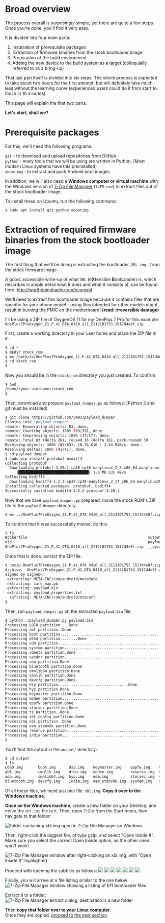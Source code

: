 # Broad overview

The process overall is *surprisingly* simple, yet there are quite a few steps. Once you're done, you'll find it very easy.

It is divided into four main parts:
1. Installation of prerequisite packages
2. Extraction of firmware binaries from the stock bootloader image
3. Preparation of the build environment
4. Adding the new device to the build system as a target (colloquially referred to as a bring-up)

That last part itself is divided into six steps.
The whole process is expected to take about two hours for the first attempt, but will definitely take much less without the learning curve (experienced users could do it from start to finish in 10 minutes).

This page will explain the first two parts.

**Let's start, shall we?**

# Prerequisite packages

For this, we'll need the following programs:

`git` - to download and upload repositories from GitHub  
`python` - many tools that we will be using are written in Python. (Most modern Linux systems have this preinstalled)  
`abootimg` - to extract and pack Android boot images.

In addition, we will also need a **Windows computer or virtual machine** with the Windows version of [7-Zip File Manager](http://7-zip.org/download.html) (`7zFM.exe`) to extract files out of the stock bootloader image.

To install these on Ubuntu, run the following command:   
```
$ sudo apt install git python abootimg
```

# Extraction of required firmware binaries from the stock bootloader image

The first thing that we'll be doing is extracting the bootloader, `XBL.img` , from the stock firmware image. 

A good, accessible write-up of what `XBL` (e**X**tensible **B**oot**L**oader) is, which describes in ample detail what it does and what it consists of, can be found here: http://worthdoingbadly.com/qcomxbl   

We'll need to extract this bootloader image because it contains files that are specific for your phone model - using files intended for other models might result in burning the PMIC on the motherboard! **(read: irreversible damage)**

I'll be using a ZIP file of OxygenOS 11 for my OnePlus 7 Pro for this example: `OnePlus7ProOxygen_21.P.41_OTA_0410_all_2112101753_1517d4e8f.zip`

First, create a working directory in your user home and place the ZIP file in it:
```bash
$ cd ~
$ mkdir stock_rom
$ mv /path/to/OnePlus7ProOxygen_21.P.41_OTA_0410_all_2112101753_1517d4e8f.zip stock_rom
$ cd stock_rom
$
```

Now you should be in the `stock_rom` directory you just created. To confirm:

```bash
$ pwd 
/home/<your username>/stock_rom
$
```

Then, download and prepare `payload_dumper.py` as follows: (Python 3 and git must be installed)
```bash
$ git clone https://github.com/vm03/payload_dumper
Cloning into 'payload_dumper'...
remote: Enumerating objects: 83, done.
remote: Counting objects: 100% (33/33), done.
remote: Compressing objects: 100% (17/17), done.
remote: Total 83 (delta 26), reused 16 (delta 16), pack-reused 50
Receiving objects: 100% (83/83), 18.76 KiB | 1.44 MiB/s, done.
Resolving deltas: 100% (41/41), done.
$ cd payload_dumper
$ sudo pip install protobuf bsdiff4
Collecting protobuf
  Downloading protobuf-3.20.1-cp38-cp38-manylinux_2_5_x86_64.manylinux1_x86_64.whl (1.0 MB)
     |████████████████████████████████| 1.0 MB 635 kB/s
Collecting bsdiff4
  Downloading bsdiff4-1.2.2-cp38-cp38-manylinux_2_17_x86_64.manylinux2014_x86_64.whl (31 kB)
Installing collected packages: protobuf, bsdiff4
Successfully installed bsdiff4-1.2.2 protobuf-3.20.1
```

Now that we have `payload_dumper.py` prepared, move the stock ROM's ZIP file to the `payload_dumper` directory:

```bash
$ mv ../OnePlus7ProOxygen_21.P.41_OTA_0410_all_2112101753_1517d4e8f.zip ./
```

To confirm that it was successfully moved, do this: 
```bash
$ ls
Dockerfile                                                       output             README.md
old                                                              payload_dumper.py  requirements.txt
OnePlus7ProOxygen_21.P.41_OTA_0410_all_2112101753_1517d4e8f.zip  __pycache__        update_metadata_pb2.py
```
Once that is done, extract the ZIP file:
```bash
$ unzip OnePlus7ProOxygen_21.P.41_OTA_0410_all_2112101753_1517d4e8f.zip
Archive:  OnePlus7ProOxygen_21.P.41_OTA_0410_all_2112101753_1517d4e8f.zip
signed by SignApk
 extracting: META-INF/com/android/metadata
 extracting: care_map.pb
 extracting: payload.bin
 extracting: payload_properties.txt
  inflating: META-INF/com/android/otacert
$
```

Then, run `payload_dumper.py` on the extracted `payload.bin` file:

```bash
$ python ./payload_dumper.py payload.bin
Processing LOGO partition....Done
Processing abl partition..Done
Processing boot partition................................................Done
Processing dtbo partition........Done
Processing odm partition..................................................Done
Processing system partition........................................................................................................................................................................................................................................................................................................................................................................................................................................................................................................................................................................................................................................................................................................................................................................................................................................................................................................................................................................................................................................................................................................................................................................................................................................................................................................................................................................................................................................................................................................................................................................................................................................................................................................................................................................................................Done
Processing vbmeta partition.Done
Processing vendor partition................................................................................................................................................................................................................................................................................................................................................................................................................................................................................................................................Done
Processing aop partition.Done
Processing bluetooth partition.Done
Processing cmnlib64 partition.Done
Processing cmnlib partition.Done
Processing devcfg partition.Done
Processing dsp partition................................Done
Processing hyp partition.Done
Processing keymaster partition.Done
Processing modem partition..................................................................................Done
Processing qupfw partition.Done
Processing storsec partition.Done
Processing tz partition..Done
Processing xbl_config partition.Done
Processing xbl partition..Done
Processing oem_stanvbk partition.Done
Processing reserve partition........................................................................................................................................................................................................................................................................................................Done
Processing india partition....................................................................................................................................................................Done
$
```

You'll find the output in the `output/` directory:
```bash
$ cd output
$ ls
LOGO.img       boot.img      dsp.img    keymaster.img    qupfw.img    tz.img      xbl_config.img
abl.img        cmnlib.img    dtbo.img   modem.img        reserve.img  vbmeta.img
aop.img        cmnlib64.img  hyp.img    odm.img          storsec.img  vendor.img
bluetooth.img  devcfg.img    india.img  oem_stanvbk.img  system.img   xbl.img
```

Of all these files, we need just one file: `xbl.img`. **Copy it over to the Windows machine.**

**Once on the Windows machine**, create a new folder on your Desktop, and move the `xbl.img` file to it. 
Then, open 7-Zip from the Start menu, then navigate to that folder:  

![folder containing xbl.img open in 7-Zip File Manager on Windows](/img/0.png)

Then, right-click the biggest file, of type gzip, and select "Open Inside #". Make sure you select the correct Open Inside option, as the other ones won't work!  

![7-Zip File Manager window after right-clicking on xbl.img, with "Open Inside #" highlighted](/img/1.png)

Proceed with opening the subfiles as follows:
![](/img/2.png)
![](/img/3.png)
![](/img/4.png)
![](/img/5.png)
![](/img/6.png)
![](/img/7.png)
![](/img/8.png)
  
Finally, you will arrive at a file listing similar to the one below:
![7-Zip File Manager window showing a listing of EFI bootloader files](/img/9_final.png)

Extract it to a folder:
![7-Zip File Manager extract dialog, destination is a new folder](/img/10.png)

Then **copy that folder over to your Linux computer.**  
Once they are copied, [proceed to the next section](Build_environment_setup.md).


